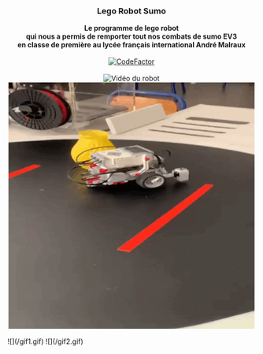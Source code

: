 
<h3 align="center">Lego Robot Sumo</h3>

<p align="center">
    <b>Le programme de lego robot<br>qui nous a permis de remporter tout nos combats de sumo EV3<br>en classe de première au lycée français international André Malraux</b><br>
    <br>
    <a href="https://www.codefactor.io/repository/github/loubaris/sumo-lego-robot"><img src="https://www.codefactor.io/repository/github/loubaris/sumo-lego-robot/badge" alt="CodeFactor" /></a>
  <br><br>
    <img src="gif1.gif" alt="Vidéo du robot" style="width:500px;height:500px;"><img src="gif2.gif" alt="Vidéo du robot" style="width:500px;height:500px;">
</p>
![](/gif1.gif)
![](/gif2.gif)
